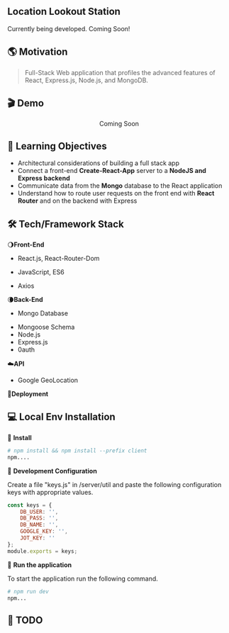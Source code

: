 ## Location Lookout Station
Currently being developed. Coming Soon!
<!-- >A large feedback-collection app. This mega app includes the full gamut of features, including everything from authentication to email handling. The app can be used to send mass emails to a big list of users for the purpose of collecting feedback. -->

<!-- <div align="center">
    <a href="https://dry-cove-84361.herokuapp.com/"><img src="client/src/media/imgs/surveyarray3.png" /><a>
</div> -->

## 🌎 Motivation
> Full-Stack Web application that profiles the advanced features of React, Express.js, Node.js, and MongoDB.

## 🎬 Demo
<div align="center">
    <!-- <img width="640px" src="client/src/media/imgs/readme_workflow.gif"> -->
    <p>Coming Soon</p>
</div>
<!-- <div align="center">
    <img width="640px" src="client/src/media/imgs/readme_workflow1.gif">
    <p>Add and purchase credits through secure Stripe Gateway</p>
</div>
<div align="center">
    <img width="640px" src="client/src/media/imgs/readme_workflow2.gif">
    <p>Send survey with form validation and persist response via webhooks</p>
</div> -->

## 🔬 Learning Objectives
* Architectural considerations of building a full stack app
* Connect a front-end <b>Create-React-App</b> server to a <b>NodeJS and Express backend</b>
* Communicate data from the <b>Mongo</b> database to the React application
* Understand how to route user requests on the front end with <b>React Router</b> and on the backend with Express
<!-- * Build reusable user inputs with <b>Redux Form</b>, complete with navigation
* Handle credit cards and receive payments from users with <b>Stripe</b>
* Engage users with automated <b>emails</b>
* Enhance authentication flows in the app with <b>Google OAuth authentication</b>
* Separate production and development resources with advanced <b>API key handling techniques</b>
* Educate users on how to use the app with custom build landing pages -->

## 🛠 Tech/Framework Stack
🌖<b>Front-End</b>
- React.js, React-Router-Dom
<!-- - Redux, Redux-Form, Redux-Thunk -->
- JavaScript, ES6
<!-- - Lodash -->
<!-- - http-proxy-middleware -->
<!-- - Materialize-css -->
<!-- - JSS -->
- Axios


🌘<b>Back-End</b>
- Mongo Database
<!-- - MongoDB.Atlas (For deployed Database) -->
- Mongoose Schema
- Node.js
- Express.js
- 0auth
<!-- - Concurrently -->
<!-- - Cookie-Session -->
<!-- - Local Tunnel -->
<!-- - Passport.js -->
<!-- - Path -->
<!-- - Path-Parser -->
<!-- - Send Grid -->
<!-- - Stripe -->


☁️<b>API</b>
- Google GeoLocation
<!-- - Google Client API -->
<!-- - Stripe API -->
<!-- - Send Grid API -->
  
🚀<b>Deployment</b>

<!-- - [Heroku](https://dry-cove-84361.herokuapp.com/) -->

## 💻 Local Env Installation

🔨 <b>Install</b>
```zsh
# npm install && npm install --prefix client
npm....
```
🔨 <b>Development Configuration</b>

Create a file "keys.js" in /server/util and paste the following configuration keys with appropriate values.
```javascript
const keys = {
    DB_USER: '',
    DB_PASS: '',
    DB_NAME: '',
    GOOGLE_KEY: '',
    JOT_KEY: ''
};
module.exports = keys;
```
🔨 <b>Run the application</b>

To start the application run the following command.
```zsh
# npm run dev
npm...
```
## 🚧 TODO
<!-- - Flip survey card and show responses in circle chart -->
<!-- - Facebook, Instagram, & Pintrist Auth Login -->
<!-- - Hamburger menu on mobile  -->
